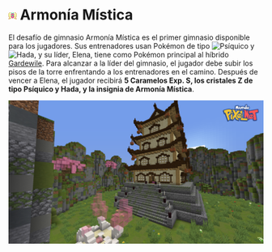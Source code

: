 # ![Medalla Armonía Mística](../images/gimnasios/gym_1.png) Armonía Mística

El desafío de gimnasio Armonía Mística es el primer gimnasio disponible para los jugadores. Sus entrenadores usan Pokémon de tipo ![Psíquico](../image/pokemon/tipos/tipo_psiquico.png) y ![Hada](../image/pokemon/tipos/tipo_hada.png), y su líder, Elena, tiene como Pokémon principal al híbrido [Gardewile](../pokemon/temporada-1/hibrido-gardewile.md). Para alcanzar a la líder del gimnasio, el jugador debe subir los pisos de la torre enfrentando a los entrenadores en el camino. Después de vencer a Elena, el jugador recibirá **5 Caramelos Exp. S, los cristales Z de tipo Psíquico y Hada, y la insignia de Armonía Mística**.

<div style="text-align: center">
<img src="../images/gimnasios/MPN-gymEscarlata-1.png"
alt="Armonía Mística">
</div>
